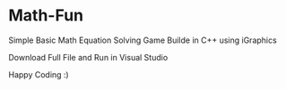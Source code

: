 # Math-Fun
Simple Basic Math Equation Solving Game Builde in C++ using iGraphics

Download Full File and Run in Visual Studio

Happy Coding :)
